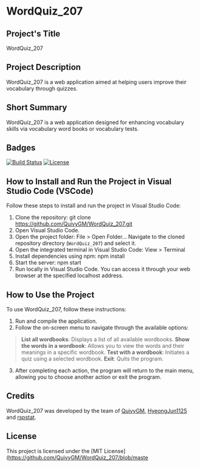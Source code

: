 # WordQuiz_207

## Project's Title
WordQuiz_207

## Project Description
WordQuiz_207 is a web application aimed at helping users improve their vocabulary through quizzes.

## Short Summary
WordQuiz_207 is a web application designed for enhancing vocabulary skills via vocabulary word books or vocabulary tests.

## Badges
[![Build Status](https://img.shields.io/travis/QuivyGM/WordQuiz_207/master.svg?style=flat-square)](https://travis-ci.org/QuivyGM/WordQuiz_207)
[![License](https://img.shields.io/github/license/QuivyGM/WordQuiz_207.svg?style=flat-square)](https://github.com/QuivyGM/WordQuiz_207/blob/master/LICENSE)

## How to Install and Run the Project in Visual Studio Code (VSCode)

Follow these steps to install and run the project in Visual Studio Code:

1. Clone the repository: git clone https://github.com/QuivyGM/WordQuiz_207.git
2. Open Visual Studio Code.
3. Open the project folder:
File > Open Folder...
Navigate to the cloned repository directory (`WordQuiz_207`) and select it.
4. Open the integrated terminal in Visual Studio Code:
View > Terminal
5. Install dependencies using npm: 	npm install
6. Start the server: 	npm start
7. Run locally in Visual Studio Code. You can access it through your web browser at the specified localhost address.

## How to Use the Project
To use WordQuiz_207, follow these instructions:

1. Run and compile the application.
2. Follow the on-screen menu to navigate through the available options:
> **List all wordbooks**: Displays a list of all available wordbooks.
> **Show the words in a wordbook**: Allows you to view the words and their meanings in a specific wordbook.
> **Test with a wordbook**: Initiates a quiz using a selected wordbook.
> **Exit**: Quits the program.
3. After completing each action, the program will return to the main menu, allowing you to choose another action or exit the program.


## Credits
WordQuiz_207 was developed by the team of [QuivyGM](https://github.com/QuivyGM), [HyeongJun1125](https://github.com/HyeongJun1125) and [rspstat](https://github.com/rspstat).

## License
This project is licensed under the [MIT License](https://github.com/QuivyGM/WordQuiz_207/blob/maste
